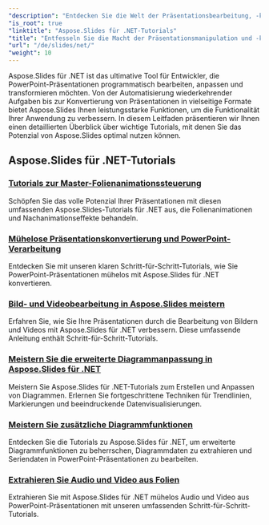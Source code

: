 ```yaml
---
"description": "Entdecken Sie die Welt der Präsentationsbearbeitung, -konvertierung und PowerPoint-Verarbeitung mit Aspose.Slides für .NET-Tutorials. Lernen Sie, Präsentationen zu erstellen, zu konvertieren und zu verbessern, um beeindruckende Ergebnisse zu erzielen."
"is_root": true
"linktitle": "Aspose.Slides für .NET-Tutorials"
"title": "Entfesseln Sie die Macht der Präsentationsmanipulation und -konvertierung"
"url": "/de/slides/net/"
"weight": 10
---
```


Aspose.Slides für .NET ist das ultimative Tool für Entwickler, die PowerPoint-Präsentationen programmatisch bearbeiten, anpassen und transformieren möchten. Von der Automatisierung wiederkehrender Aufgaben bis zur Konvertierung von Präsentationen in vielseitige Formate bietet Aspose.Slides Ihnen leistungsstarke Funktionen, um die Funktionalität Ihrer Anwendung zu verbessern. In diesem Leitfaden präsentieren wir Ihnen einen detaillierten Überblick über wichtige Tutorials, mit denen Sie das Potenzial von Aspose.Slides optimal nutzen können.

## Aspose.Slides für .NET-Tutorials
### [Tutorials zur Master-Folienanimationssteuerung](./master-slide-animation-control/)
Schöpfen Sie das volle Potenzial Ihrer Präsentationen mit diesen umfassenden Aspose.Slides-Tutorials für .NET aus, die Folienanimationen und Nachanimationseffekte behandeln.
### [Mühelose Präsentationskonvertierung und PowerPoint-Verarbeitung](./presentation-conversion-guide/)
Entdecken Sie mit unseren klaren Schritt-für-Schritt-Tutorials, wie Sie PowerPoint-Präsentationen mühelos mit Aspose.Slides für .NET konvertieren.
### [Bild- und Videobearbeitung in Aspose.Slides meistern](./mastering-image-and-video-manipulation/)
Erfahren Sie, wie Sie Ihre Präsentationen durch die Bearbeitung von Bildern und Videos mit Aspose.Slides für .NET verbessern. Diese umfassende Anleitung enthält Schritt-für-Schritt-Tutorials.
### [Meistern Sie die erweiterte Diagrammanpassung in Aspose.Slides für .NET](./master-advanced-chart-customization/)
Meistern Sie Aspose.Slides für .NET-Tutorials zum Erstellen und Anpassen von Diagrammen. Erlernen Sie fortgeschrittene Techniken für Trendlinien, Markierungen und beeindruckende Datenvisualisierungen.
### [Meistern Sie zusätzliche Diagrammfunktionen](./master-additional-chart-features/)
Entdecken Sie die Tutorials zu Aspose.Slides für .NET, um erweiterte Diagrammfunktionen zu beherrschen, Diagrammdaten zu extrahieren und Seriendaten in PowerPoint-Präsentationen zu bearbeiten.
### [Extrahieren Sie Audio und Video aus Folien](./extract-audio-and-video/)
Extrahieren Sie mit Aspose.Slides für .NET mühelos Audio und Video aus PowerPoint-Präsentationen mit unseren umfassenden Schritt-für-Schritt-Tutorials.